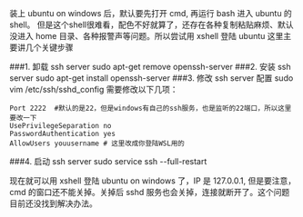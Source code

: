 装上 ubuntu on windows 后，默认要先打开 cmd, 再运行 bash 进入 ubuntu 的 shell。
但是这个shell很难看，配色不好就算了，还存在各种复制粘贴麻烦、默认没进入 home 目录、各种报警声等问题。所以尝试用 xshell 登陆 ubuntu
这里主要讲几个关键步骤

###1. 卸载 ssh server
    sudo apt-get remove openssh-server
###2. 安装 ssh server
    sudo apt-get install openssh-server
###3. 修改 ssh server 配置
    sudo vim /etc/ssh/sshd_config
 需要修改以下几项：
 
    Port 2222  #默认的是22，但是windows有自己的ssh服务，也是监听的22端口，所以这里要改一下
    UsePrivilegeSeparation no
    PasswordAuthentication yes
    AllowUsers youusername # 这里改成你登陆WSL用的
###4. 启动 ssh server
	sudo service ssh --full-restart

现在就可以用 xshell 登陆 ubuntu on windows 了，IP 是 127.0.0.1, 但是要注意，cmd 的窗口还不能关掉。关掉后 sshd 服务也会关掉，连接就断开了。这个问题目前还没找到解决办法。
